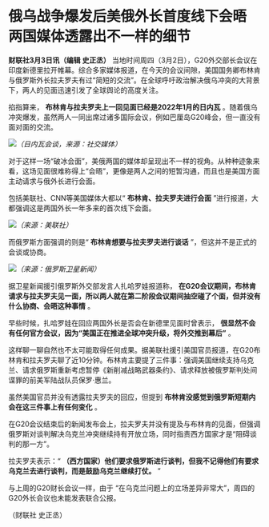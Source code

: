 # 俄乌战争爆发后美俄外长首度线下会晤 两国媒体透露出不一样的细节

**财联社3月3日讯（编辑 史正丞）**
当地时间周四（3月2日），G20外交部长会议在印度新德里拉开帷幕。综合多家媒体报道，在今天的会议间隙，美国国务卿布林肯与俄罗斯外长拉夫罗夫有过“简短的交流”。在全球呼吁政治解决俄乌冲突的大背景下，两人的见面迅速引发了全球舆论的高度关注。

掐指算来， **布林肯与拉夫罗夫上一回见面已经是2022年1月的日内瓦**
。随着俄乌冲突爆发，虽然两人一同出席过诸多国际会议，例如巴厘岛G20峰会，但一直没有面对面的交流。

![](https://inews.gtimg.com/om_bt/OnZhzpI1ClUTe3CCqIJp2e7WANUyPO7u3N2S6teobU74cAA/1000)_（日内瓦会谈，来源：社交媒体）_

对于这样一场“破冰会面”，美俄两国的媒体却呈现出不一样的视角。从种种迹象来看，这场见面很难称得上“会晤”，更像是两人之间的短暂沟通，而且也是美国方面主动请求与俄外长进行会面。

包括美联社、CNN等美国媒体大都以“ **布林肯、拉夫罗夫进行会面** ”进行报道，大都强调这是两国外长一年多来的首次线下会面。

![](https://inews.gtimg.com/om_bt/OzU1I3-iXXQQsvittBqdd9-IB9pAK-jBmnQbNwnWD3VvsAA/1000)_（来源：美联社）_

而俄罗斯方面强调的则是“ **布林肯想要与拉夫罗夫进行谈话** ”，但这并不是正式的会谈或协商。

![](https://inews.gtimg.com/om_bt/OqEevvmdzRUlYaVQIRZj594TrRb8dTz9IR88yDt66HossAA/1000)_（来源：俄罗斯卫星新闻）_

据卫星新闻援引俄罗斯外交部发言人扎哈罗娃报道称，
**在G20会议期间，布林肯请求与拉夫罗夫见一面，所以两人就在第二阶段会议期间抽空碰了个面，但并没有什么协商、会晤这种事情** 。

早些时候，扎哈罗娃在回应两国外长是否会在新德里见面时曾表示， **很显然不会有任何官方会议，因为“美国正在推进全球冲突升级，将外交推到幕后”** 。

这样聊一聊自然也不太可能取得任何成果。据美联社援引美国官员报道，在G20布林肯和拉夫罗夫聊了近10分钟。布林肯主要提了三件事：强调美国继续支持乌克兰、请求俄罗斯重新考虑暂停《新削减战略武器条约》、请求释放被俄罗斯判处间谍罪的前美军陆战队员保罗·惠兰。

虽然美国官员并没有透露拉夫罗夫的回应，但提到 **布林肯没感觉到俄罗斯短期内会在这三件事上有任何变化** 。

在G20会议结束后的新闻发布会上，拉夫罗夫并没有提及与布林肯的见面，但强调俄罗斯对谈判解决乌克兰冲突继续持有开放立场，同时指责西方国家才是“阻碍谈判的那一方”。

拉夫罗夫表示：“ **（西方国家）他们要求俄罗斯进行谈判，但我不记得他们有要求乌克兰去进行谈判，而是鼓励乌克兰继续打仗。** ”

与上周的G20财长会议一样，由于 “在乌克兰问题上的立场差异非常大”，周四的G20外长会议也未能发表联合公报。

（财联社 史正丞）

